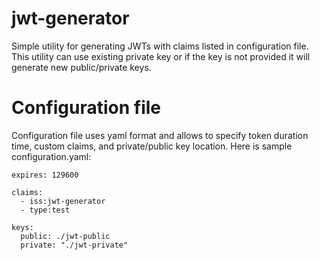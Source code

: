 # jwt-generator
Simple utility for generating JWTs with claims listed in configuration file.  This utility can use existing private key or if the key is not provided it will generate new public/private keys.

# Configuration file
Configuration file uses yaml format and allows to specify token duration time, custom claims, and private/public key location.  Here is sample configuration.yaml:

```
expires: 129600

claims:
  - iss:jwt-generator
  - type:test

keys:
  public: ./jwt-public
  private: "./jwt-private"
```
